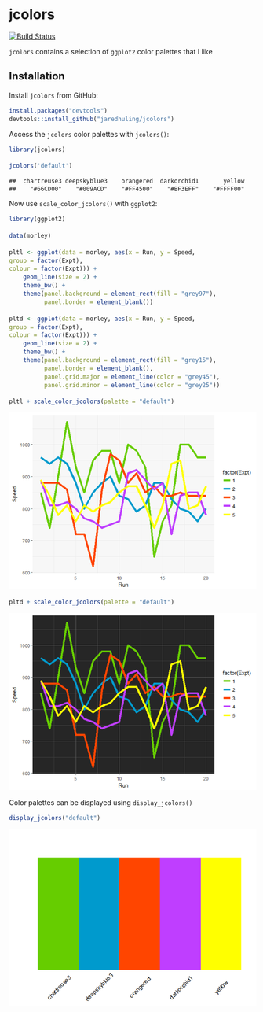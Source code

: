 


# jcolors

[![Build Status](https://travis-ci.org/jaredhuling/jcolors.svg?branch=master)](https://travis-ci.org/road2stat/ggsci)

`jcolors` contains a selection of `ggplot2` color palettes that I like

## Installation


Install `jcolors` from GitHub:


```r
install.packages("devtools")
devtools::install_github("jaredhuling/jcolors")
```

Access the `jcolors` color palettes with `jcolors()`:


```r
library(jcolors)

jcolors('default')
```

```
##  chartreuse3 deepskyblue3    orangered  darkorchid1       yellow 
##    "#66CD00"    "#009ACD"    "#FF4500"    "#BF3EFF"    "#FFFF00"
```


Now use `scale_color_jcolors()` with `ggplot2`:


```r
library(ggplot2)

data(morley)

pltl <- ggplot(data = morley, aes(x = Run, y = Speed,
group = factor(Expt),
colour = factor(Expt))) +
    geom_line(size = 2) +
    theme_bw() +
    theme(panel.background = element_rect(fill = "grey97"),
          panel.border = element_blank())

pltd <- ggplot(data = morley, aes(x = Run, y = Speed,
group = factor(Expt),
colour = factor(Expt))) +
    geom_line(size = 2) +
    theme_bw() +
    theme(panel.background = element_rect(fill = "grey15"),
          panel.border = element_blank(),
          panel.grid.major = element_line(color = "grey45"),
          panel.grid.minor = element_line(color = "grey25"))

pltl + scale_color_jcolors(palette = "default")
```

![](vignettes/unnamed-chunk-3-1.png)<!-- -->

```r
pltd + scale_color_jcolors(palette = "default")
```

![](vignettes/unnamed-chunk-3-2.png)<!-- -->

Color palettes can be displayed using `display_jcolors()`


```r
display_jcolors("default")
```

![](vignettes/unnamed-chunk-4-1.png)<!-- -->
